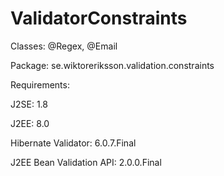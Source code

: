 # ValidatorConstraints

Classes: @Regex, @Email

Package: se.wiktoreriksson.validation.constraints

Requirements:

J2SE: 1.8

J2EE: 8.0

Hibernate Validator: 6.0.7.Final

J2EE Bean Validation API: 2.0.0.Final


